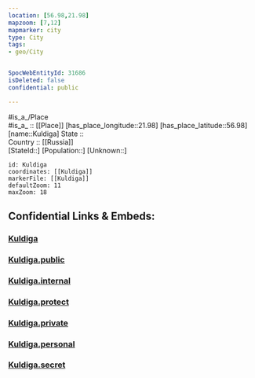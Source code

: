 ```yaml
---
location: [56.98,21.98] 
mapzoom: [7,12] 
mapmarker: city 
type: City
tags:
- geo/City


SpocWebEntityId: 31686
isDeleted: false
confidential: public

---
```

#is_a_/Place  
#is_a_ :: [[Place]] 
[has_place_longitude::21.98] 
[has_place_latitude::56.98] 
[name::Kuldiga] 
State ::  
Country :: [[Russia]]  
[StateId::] 
[Population::] 
[Unknown::] 


```leaflet
id: Kuldiga
coordinates: [[Kuldiga]] 
markerFile: [[Kuldiga]] 
defaultZoom: 11 
maxZoom: 18
```


## Confidential Links & Embeds: 

### [Kuldiga](/_Standards/Earth/Continent/Europe/Europe~North/Latvia/Regions~Latvia/Kurzeme/counties~Kurzeme/Kuldiga/City/Kuldiga.md) 

### [Kuldiga.public](/_public/Earth/Continent/Europe/Europe~North/Latvia/Regions~Latvia/Kurzeme/counties~Kurzeme/Kuldiga/City/Kuldiga.public.md) 

### [Kuldiga.internal](/_internal/Earth/Continent/Europe/Europe~North/Latvia/Regions~Latvia/Kurzeme/counties~Kurzeme/Kuldiga/City/Kuldiga.internal.md) 

### [Kuldiga.protect](/_protect/Earth/Continent/Europe/Europe~North/Latvia/Regions~Latvia/Kurzeme/counties~Kurzeme/Kuldiga/City/Kuldiga.protect.md) 

### [Kuldiga.private](/_private/Earth/Continent/Europe/Europe~North/Latvia/Regions~Latvia/Kurzeme/counties~Kurzeme/Kuldiga/City/Kuldiga.private.md) 

### [Kuldiga.personal](/_personal/Earth/Continent/Europe/Europe~North/Latvia/Regions~Latvia/Kurzeme/counties~Kurzeme/Kuldiga/City/Kuldiga.personal.md) 

### [Kuldiga.secret](/_secret/Earth/Continent/Europe/Europe~North/Latvia/Regions~Latvia/Kurzeme/counties~Kurzeme/Kuldiga/City/Kuldiga.secret.md)

